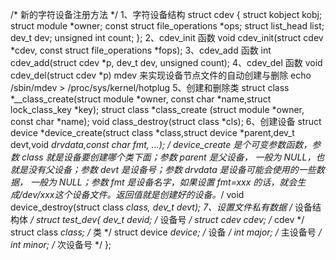 /* 新的字符设备注册方法 */
1、字符设备结构
struct cdev {
	struct kobject kobj;
	struct module *owner;
	const struct file_operations *ops;
	struct list_head list;
	dev_t dev;
	unsigned int count;
};
2、cdev_init 函数
void cdev_init(struct cdev *cdev, const struct file_operations *fops);
3、cdev_add 函数
int cdev_add(struct cdev *p, dev_t dev, unsigned count);
4、cdev_del 函数
void cdev_del(struct cdev *p)
mdev 来实现设备节点文件的自动创建与删除
echo /sbin/mdev > /proc/sys/kernel/hotplug
5、创建和删除类
struct class *__class_create(struct module *owner, const char *name,struct lock_class_key *key);
struct class *class_create (struct module *owner, const char *name);
void class_destroy(struct class *cls);
6、创建设备
struct device *device_create(struct class *class,struct device *parent,dev_t devt,void *drvdata,const char *fmt, ...);
/* device_create 是个可变参数函数，参数 class 就是设备要创建哪个类下面；参数 parent 是父设备，
一般为 NULL，也就是没有父设备；参数 devt 是设备号；参数 drvdata 是设备可能会使用的一些数据，
一般为 NULL；参数 fmt 是设备名字，如果设置 fmt=xxx 的话，就会生成/dev/xxx这个设备文件。返回值就是创建好的设备。*/
void device_destroy(struct class *class, dev_t devt);
7、设置文件私有数据
/* 设备结构体 */
struct test_dev{
	dev_t devid; /* 设备号 */
	struct cdev cdev; /* cdev */
	struct class *class; /* 类 */
	struct device *device; /* 设备 */
	int major; /* 主设备号 */
	int minor; /* 次设备号 */
};

